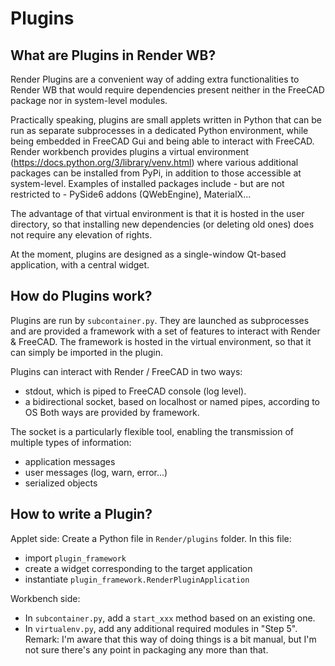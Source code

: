 # Plugins

## What are Plugins in Render WB?
Render Plugins are a convenient way of adding extra functionalities to Render WB that would
require dependencies present neither in the FreeCAD package nor in system-level modules.

Practically speaking, plugins are small applets written in Python that can be run as separate subprocesses in a dedicated Python environment,
while being embedded in FreeCAD Gui and being able to interact with FreeCAD. Render workbench provides plugins a virtual environment (https://docs.python.org/3/library/venv.html) where various additional packages can be installed from PyPi, in addition to those accessible at system-level.
Examples of installed packages include - but are not restricted to - PySide6 addons (QWebEngine), MaterialX...

The advantage of that virtual environment is that it is hosted in the user directory, so that installing new dependencies (or deleting old ones)
does not require any elevation of rights.

At the moment, plugins are designed as a single-window Qt-based application, with a central widget.

## How do Plugins work?
Plugins are run by `subcontainer.py`. They are launched as subprocesses and are provided a framework
with a set of features to interact with Render & FreeCAD. 
The framework is hosted in the virtual environment, so that it can simply be imported in the plugin.

Plugins can interact with Render / FreeCAD in two ways:
* stdout, which is piped to FreeCAD console (log level).
* a bidirectional socket, based on localhost or named pipes, according to OS 
Both ways are provided by framework.

The socket is a particularly flexible tool, enabling the transmission of multiple types of information:
- application messages
- user messages (log, warn, error...)
- serialized objects
 
## How to write a Plugin?
Applet side:
Create a Python file in `Render/plugins` folder.
In this file:
* import `plugin_framework`
* create a widget corresponding to the target application
* instantiate `plugin_framework.RenderPluginApplication`

Workbench side:
* In `subcontainer.py`, add a `start_xxx` method based on an existing one.
* In `virtualenv.py`, add any additional required modules in "Step 5".
Remark: I'm aware that this way of doing things is a bit manual, but I'm not sure there's any point in packaging any more than that.
